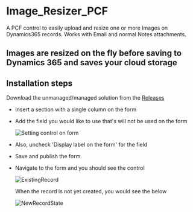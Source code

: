 # Image_Resizer_PCF
A PCF control to easily upload and resize one or more Images on Dynamics365 records. Works with Email and normal Notes attachments.
## Images are resized on the fly before saving to Dynamics 365 and saves your cloud storage

## Installation steps

Download the unmanaged/managed solution from the [Releases](***)

* Insert a section with a single column on the form

* Add the field you would like to use that's will not be used on the form

  ![Setting control on form](***)

* Also, uncheck 'Display label on the form' for the field

* Save and publish the form. 

* Navigate to the form and you should see the control

  ![ExistingRecord](***)


   When the record is not yet created, you would see the below

   ![NewRecordState](***)




